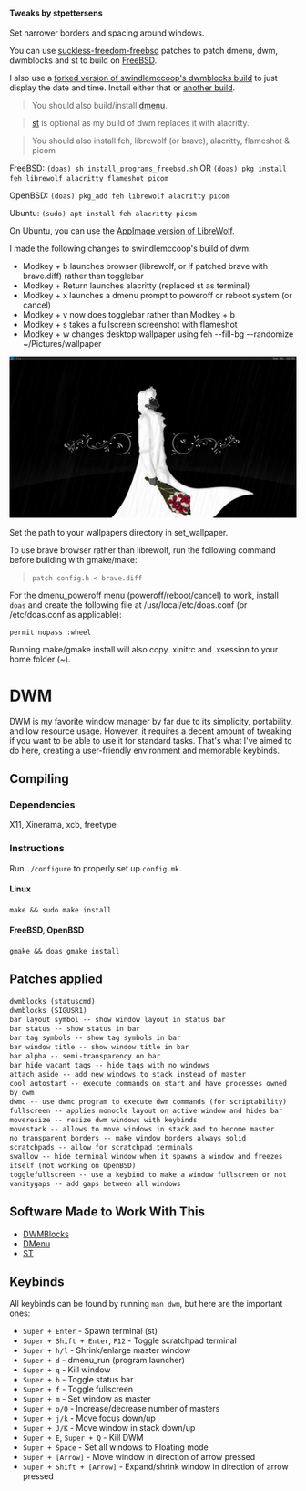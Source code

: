 #### Tweaks by stpettersens
Set narrower borders and spacing around windows.

You can use [suckless-freedom-freebsd](https://github.com/stpettersens/suckless-freedom-freebsd) patches to patch dmenu, dwm, dwmblocks and st
to build on [FreeBSD](https://www.freebsd.org).

I also use a [forked version of swindlemccoop's dwmblocks build](https://github.com/stpettersens/dwmblocks) to just display the date and time.
Install either that or [another build](https://github.com/swindlesmccoop/dwmblocks).

> You should also build/install [dmenu](https://github.com/swindlesmccoop/dmenu).

> [st](https://github.com/swindlesmccoop/st) is optional as my build of dwm replaces it with alacritty.

> You should also install feh, librewolf (or brave), alacritty, flameshot & picom

FreeBSD:
`(doas) sh install_programs_freebsd.sh` OR
`(doas) pkg install feh librewolf alacritty flameshot picom`

OpenBSD:
`(doas) pkg_add feh librewolf alacritty picom`

Ubuntu:
`(sudo) apt install feh alacritty picom`

On Ubuntu, you can use the [AppImage version
of LibreWolf](https://librewolf.net/installation/linux). 

I made the following changes to swindlemccoop's build of dwm:

* Modkey + b launches browser (librewolf, or if patched brave with brave.diff) rather than togglebar
* Modkey + Return launches alacritty (replaced st as terminal)
* Modkey + x launches a dmenu prompt to poweroff or reboot system (or cancel)
* Modkey + v now does togglebar rather than Modkey + b
* Modkey + s takes a fullscreen screenshot with flameshot
* Modkey + w changes desktop wallpaper using feh --fill-bg --randomize ~/Pictures/wallpaper

![alt dwm](screenshot.png)

Set the path to your wallpapers directory in set_wallpaper.
  
To use brave browser rather than librewolf, run the 
following command before building with gmake/make:
> `patch config.h < brave.diff`

For the dmenu_poweroff menu (poweroff/reboot/cancel) to work, install `doas`
and create the following file at /usr/local/etc/doas.conf (or /etc/doas.conf as applicable):
```
permit nopass :wheel
```

Running make/gmake install will also copy .xinitrc and .xsession to your home folder (~).

# DWM
DWM is my favorite window manager by far due to its simplicity, portability, and low resource usage. However, it requires a decent amount of tweaking if you want to be able to use it for standard tasks. That's what I've aimed to do here, creating a user-friendly environment and memorable keybinds.

## Compiling
### Dependencies
X11, Xinerama, xcb, freetype
### Instructions
Run `./configure` to properly set up `config.mk`.
#### Linux
`make && sudo make install`
#### FreeBSD, OpenBSD
`gmake && doas gmake install`

## Patches applied
```
dwmblocks (statuscmd)
dwmblocks (SIGUSR1)
bar layout symbol -- show window layout in status bar
bar status -- show status in bar
bar tag symbols -- show tag symbols in bar
bar window title -- show window title in bar
bar alpha -- semi-transparency on bar
bar hide vacant tags -- hide tags with no windows
attach aside -- add new windows to stack instead of master
cool autostart -- execute commands on start and have processes owned by dwm
dwmc -- use dwmc program to execute dwm commands (for scriptability)
fullscreen -- applies monocle layout on active window and hides bar
moveresize -- resize dwm windows with keybinds
movestack -- allows to move windows in stack and to become master
no transparent borders -- make window borders always solid
scratchpads -- allow for scratchpad terminals
swallow -- hide terminal window when it spawns a window and freezes itself (not working on OpenBSD)
togglefullscreen -- use a keybind to make a window fullscreen or not
vanitygaps -- add gaps between all windows
```

## Software Made to Work With This
- [DWMBlocks](https://github.com/swindlesmccoop/dwmblocks)
- [DMenu](https://github.com/swindlesmccoop/dmenu)
- [ST](https://github.com/swindlesmccoop/st)

## Keybinds
All keybinds can be found by running `man dwm`, but here are the important ones:
- `Super + Enter` - Spawn terminal (st)
- `Super + Shift + Enter`, `F12` - Toggle scratchpad terminal
- `Super + h/l` - Shrink/enlarge master window
- `Super + d` - dmenu\_run (program launcher)
- `Super + q` - Kill window
- `Super + b` - Toggle status bar
- `Super + f` - Toggle fullscreen
- `Super + m` - Set window as master
- `Super + o/O` - Increase/decrease number of masters
- `Super + j/k` - Move focus down/up
- `Super + J/K` - Move window in stack down/up
- `Super + E`, `Super + Q` - Kill DWM
- `Super + Space` - Set all windows to Floating mode
- `Super + [Arrow]` - Move window in direction of arrow pressed
- `Super + Shift + [Arrow]` - Expand/shrink window in direction of arrow pressed
